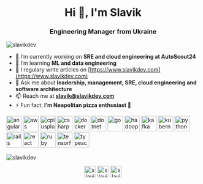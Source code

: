 <h1 align="center">Hi 👋, I'm Slavik</h1>
<h3 align="center">Engineering Manager from Ukraine</h3>

<p align="left"> <img src="https://komarev.com/ghpvc/?username=slavikdev" alt="slavikdev" /> </p>

- 🔭 I’m currently working on **SRE and cloud engineering at AutoScout24**
- 🌱 I’m learning **ML and data engineering**
- 📝 I regulary write articles on [https://www.slavikdev.com](https://www.slavikdev.com)
- 💬 Ask me about **leadership, management, SRE, cloud engineering and software architecture**
- 📫 Reach me at **slavik@slavikdev.com**
- ⚡ Fun fact: **I’m Neapolitan pizza enthusiast 🍕**

<p align="left"><img src="https://devicons.github.io/devicon/devicon.git/icons/angularjs/angularjs-original.svg" alt="angularjs" width="40" height="40"/> <img src="https://devicons.github.io/devicon/devicon.git/icons/amazonwebservices/amazonwebservices-original-wordmark.svg" alt="aws" width="40" height="40"/> <img src="https://devicons.github.io/devicon/devicon.git/icons/cplusplus/cplusplus-original.svg" alt="cplusplus" width="40" height="40"/> <img src="https://devicons.github.io/devicon/devicon.git/icons/csharp/csharp-original.svg" alt="csharp" width="40" height="40"/> <img src="https://devicons.github.io/devicon/devicon.git/icons/docker/docker-original-wordmark.svg" alt="docker" width="40" height="40"/> <img src="https://devicons.github.io/devicon/devicon.git/icons/dot-net/dot-net-original-wordmark.svg" alt="dotnet" width="40" height="40"/> <img src="https://devicons.github.io/devicon/devicon.git/icons/go/go-original.svg" alt="go" width="40" height="40"/> <img src="https://www.vectorlogo.zone/logos/apache_hadoop/apache_hadoop-icon.svg" alt="hadoop" width="40" height="40"/> <img src="https://www.vectorlogo.zone/logos/apache_kafka/apache_kafka-icon.svg" alt="kafka" width="40" height="40"/> <img src="https://www.vectorlogo.zone/logos/kubernetes/kubernetes-icon.svg" alt="kubernetes" width="40" height="40"/> <img src="https://devicons.github.io/devicon/devicon.git/icons/python/python-original.svg" alt="python" width="40" height="40"/> <img src="https://devicons.github.io/devicon/devicon.git/icons/rails/rails-original-wordmark.svg" alt="rails" width="40" height="40"/> <img src="https://devicons.github.io/devicon/devicon.git/icons/react/react-original-wordmark.svg" alt="react" width="40" height="40"/> <img src="https://devicons.github.io/devicon/devicon.git/icons/ruby/ruby-original-wordmark.svg" alt="ruby" width="40" height="40"/> <img src="https://www.vectorlogo.zone/logos/tensorflow/tensorflow-icon.svg" alt="tensorflow" width="40" height="40"/> <img src="https://devicons.github.io/devicon/devicon.git/icons/typescript/typescript-original.svg" alt="typescript" width="40" height="40"/></p><p><img align="center" src="https://github-readme-stats.vercel.app/api/top-langs/?username=slavikdev&layout=compact&hide=html" alt="slavikdev" /></p>

<p align="center">
<a href="https://twitter.com/slavikdev" target="blank"><img align="center" src="https://cdn.jsdelivr.net/npm/simple-icons@3.0.1/icons/twitter.svg" alt="slavikdev" height="30" width="30" /></a>
<a href="https://linkedin.com/in/slavikdev" target="blank"><img align="center" src="https://cdn.jsdelivr.net/npm/simple-icons@3.0.1/icons/linkedin.svg" alt="slavikdev" height="30" width="30" /></a>
<a href="https://instagram.com/slavikphoto" target="blank"><img align="center" src="https://cdn.jsdelivr.net/npm/simple-icons@3.0.1/icons/instagram.svg" alt="slavikphoto" height="30" width="30" /></a>
</p>
